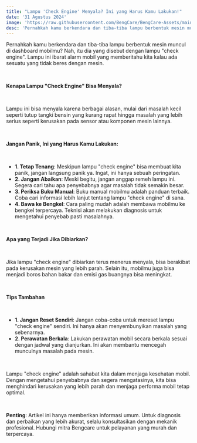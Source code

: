 ```yaml
---
title: "Lampu 'Check Engine' Menyala? Ini yang Harus Kamu Lakukan!"
date: '31 Agustus 2024'
image: 'https://raw.githubusercontent.com/BengCare/BengCare-Assets/main/articles/2/hero.png'
desc: 'Pernahkah kamu berkendara dan tiba-tiba lampu berbentuk mesin muncul di dashboard mobilmu? Nah, itu dia yang disebut dengan lampu "check engine". Lampu ini ibarat alarm mobil yang memberitahu kita kalau ada sesuatu yang tidak beres dengan mesin.'
---
```


Pernahkah kamu berkendara dan tiba-tiba lampu berbentuk mesin muncul di dashboard mobilmu? Nah, itu dia yang disebut dengan lampu "check engine". Lampu ini ibarat alarm mobil yang memberitahu kita kalau ada sesuatu yang tidak beres dengan mesin.

&nbsp;&nbsp;

**Kenapa Lampu "Check Engine" Bisa Menyala?**

&nbsp;&nbsp;

Lampu ini bisa menyala karena berbagai alasan, mulai dari masalah kecil seperti tutup tangki bensin yang kurang rapat hingga masalah yang lebih serius seperti kerusakan pada sensor atau komponen mesin lainnya.

&nbsp;&nbsp;

**Jangan Panik, Ini yang Harus Kamu Lakukan:**

&nbsp;&nbsp;

- **1. Tetap Tenang**: Meskipun lampu "check engine" bisa membuat kita panik, jangan langsung panik ya. Ingat, ini hanya sebuah peringatan.
- **2. Jangan Abaikan**: Meski begitu, jangan anggap remeh lampu ini. Segera cari tahu apa penyebabnya agar masalah tidak semakin besar.
- **3. Periksa Buku Manual**: Buku manual mobilmu adalah panduan terbaik. Coba cari informasi lebih lanjut tentang lampu "check engine" di sana.
- **4. Bawa ke Bengkel**: Cara paling mudah adalah membawa mobilmu ke bengkel terpercaya. Teknisi akan melakukan diagnosis untuk mengetahui penyebab pasti masalahnya.

&nbsp;&nbsp;

**Apa yang Terjadi Jika Dibiarkan?**

&nbsp;&nbsp;

Jika lampu "check engine" dibiarkan terus menerus menyala, bisa berakibat pada kerusakan mesin yang lebih parah. Selain itu, mobilmu juga bisa menjadi boros bahan bakar dan emisi gas buangnya bisa meningkat.

&nbsp;&nbsp;

**Tips Tambahan**

&nbsp;&nbsp;

- **1. Jangan Reset Sendiri**: Jangan coba-coba untuk mereset lampu "check engine" sendiri. Ini hanya akan menyembunyikan masalah yang sebenarnya.
- **2. Perawatan Berkala**: Lakukan perawatan mobil secara berkala sesuai dengan jadwal yang dianjurkan. Ini akan membantu mencegah munculnya masalah pada mesin.

&nbsp;&nbsp;

Lampu "check engine" adalah sahabat kita dalam menjaga kesehatan mobil. Dengan mengetahui penyebabnya dan segera mengatasinya, kita bisa menghindari kerusakan yang lebih parah dan menjaga performa mobil tetap optimal.

&nbsp;&nbsp;

**Penting**: Artikel ini hanya memberikan informasi umum. Untuk diagnosis dan perbaikan yang lebih akurat, selalu konsultasikan dengan mekanik profesional. Hubungi mitra Bengcare untuk pelayanan yang murah dan terpercaya.
